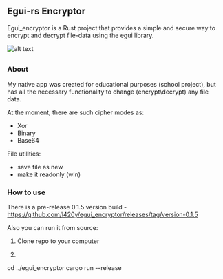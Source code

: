 ## Egui-rs Encryptor
Egui_encryptor is a Rust project that provides a simple and secure way to encrypt and decrypt file-data using the egui library.

![alt text](https://cdn.discordapp.com/attachments/774181902336000013/1190247159753351259/crop-image-online.com_1703847388_imagepng_q3fiKa5C.png?ex=65a11b0c&is=658ea60c&hm=f9fa01a9941456bd9fcd40e86caed1344fbb7a0acc50a46cf91933cf3a8f76be&)
##

### About
My native app was created for educational purposes (school project), but has all the necessary functionality to change (encrypt\decrypt) any file data.

At the moment, there are such cipher modes as:
- Xor 
- Binary
- Base64

File utilities:
- save file as new
- make it readonly (win)

### How to use
There is a pre-release 0.1.5 version build - https://github.com/l420y/egui_encryptor/releases/tag/version-0.1.5

Also you can run it from source:
1) Clone repo to your computer

2) ```rust
 cd ../egui_encryptor
 cargo run --release
```
